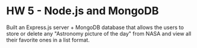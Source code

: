 # HW 5 - Node.js and MongoDB
Built an Express.js server + MongoDB database that allows the users to store or delete any "Astronomy picture of the day" from NASA and view all their favorite ones in a list format.
